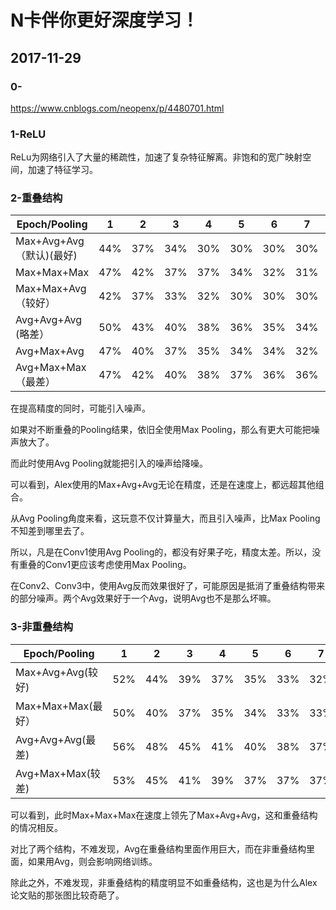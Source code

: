 # N卡伴你更好深度学习！



## 2017-11-29

### 0-

https://www.cnblogs.com/neopenx/p/4480701.html

### 1-ReLU

ReLu为网络引入了大量的稀疏性，加速了复杂特征解离。非饱和的宽广映射空间，加速了特征学习。

### 2-重叠结构

| Epoch/Pooling       | 1    | 2    | 3    | 4    | 5    | 6    | 7    | 8    | 9    | 10   |
| ------------------- | ---- | ---- | ---- | ---- | ---- | ---- | ---- | ---- | ---- | ---- |
| Max+Avg+Avg（默认)(最好) | 44%  | 37%  | 34%  | 30%  | 30%  | 30%  | 30%  | 30%  | 25%  | 25%  |
| Max+Max+Max         | 47%  | 42%  | 37%  | 37%  | 34%  | 32%  | 31%  | 31%  | 27%  | 26%  |
| Max+Max+Avg（较好）     | 42%  | 37%  | 33%  | 32%  | 30%  | 30%  | 30%  | 30%  | 26%  | 25%  |
| Avg+Avg+Avg  (略差）   | 50%  | 43%  | 40%  | 38%  | 36%  | 35%  | 34%  | 34%  | 31%  | 31%  |
| Avg+Max+Avg         | 47%  | 40%  | 37%  | 35%  | 34%  | 34%  | 32%  | 32%  | 31%  | 30%  |
| Avg+Max+Max（最差）     | 47%  | 42%  | 40%  | 38%  | 37%  | 36%  | 36%  | 36%  | 33%  | 33%  |

在提高精度的同时，可能引入噪声。

如果对不断重叠的Pooling结果，依旧全使用Max Pooling，那么有更大可能把噪声放大了。

而此时使用Avg Pooling就能把引入的噪声给降噪。

可以看到，Alex使用的Max+Avg+Avg无论在精度，还是在速度上，都远超其他组合。

从Avg Pooling角度来看，这玩意不仅计算量大，而且引入噪声，比Max Pooling不知差到哪里去了。

所以，凡是在Conv1使用Avg Pooling的，都没有好果子吃，精度太差。所以，没有重叠的Conv1更应该考虑使用Max Pooling。

在Conv2、Conv3中，使用Avg反而效果很好了，可能原因是抵消了重叠结构带来的部分噪声。两个Avg效果好于一个Avg，说明Avg也不是那么坏嘛。

### 3-非重叠结构

| Epoch/Pooling   | 1    | 2    | 3    | 4    | 5    | 6    | 7    | 8    | 9    | 10   |
| --------------- | ---- | ---- | ---- | ---- | ---- | ---- | ---- | ---- | ---- | ---- |
| Max+Avg+Avg(较好) | 52%  | 44%  | 39%  | 37%  | 35%  | 33%  | 32%  | 32%  | 29%  | 29%  |
| Max+Max+Max(最好） | 50%  | 40%  | 37%  | 35%  | 34%  | 33%  | 33%  | 32%  | 29%  | 29%  |
| Avg+Avg+Avg(最差) | 56%  | 48%  | 45%  | 41%  | 40%  | 38%  | 37%  | 36%  | 33%  | 33%  |
| Avg+Max+Max(较差) | 53%  | 45%  | 41%  | 39%  | 37%  | 37%  | 37%  | 36%  | 33%  | 33%  |

 

可以看到，此时Max+Max+Max在速度上领先了Max+Avg+Avg，这和重叠结构的情况相反。

对比了两个结构，不难发现，Avg在重叠结构里面作用巨大，而在非重叠结构里面，如果用Avg，则会影响网络训练。

除此之外，不难发现，非重叠结构的精度明显不如重叠结构，这也是为什么Alex论文贴的那张图比较奇葩了。